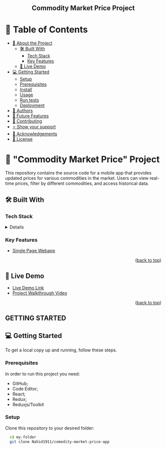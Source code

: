 <a name="readme-top"></a>

<div align="center">

  <h2><b>Commodity Market Price Project</b></h2>

</div>

# 📗 Table of Contents

- [📖 About the Project](#about-project)
  - [🛠 Built With](#built-with)
    - [Tech Stack](#tech-stack)
    - [Key Features](#key-features)
  - [🚀 Live Demo](#live-demo)
- [💻 Getting Started](#getting-started)
  - [Setup](#setup)
  - [Prerequisites](#prerequisites)
  - [Install](#install)
  - [Usage](#usage)
  - [Run tests](#run-tests)
  - [Deployment](#triangular_flag_on_post-deployment)
- [👥 Authors](#authors)
- [🔭 Future Features](#future-features)
- [🤝 Contributing](#contributing)
- [⭐️ Show your support](#support)
- [🙏 Acknowledgements](#acknowledgements)
- [📝 License](#license)

# 📖 "Commodity Market Price" Project <a name="about-project"></a>

This repository contains the source code for a mobile app that provides updated prices for various commodities in the market. Users can view real-time prices, filter by different commodities, and access historical data.

## 🛠 Built With <a name="built-with"></a>

### Tech Stack <a name="tech-stack"></a>

<details>
  <ul>
    <li><a href="https://react-redux.js.org/">React-Redux</a></li>
    <li><a href="https://react-bootstrap.netlify.app/">React-Bootstrap</a></li>
    <li><a href="https://jestjs.io/docs/getting-started">jest</a></li>
  </ul>
</details>

### Key Features <a name="key-features"></a>

- [Single Page Webapp](https://en.wikipedia.org/wiki/Single-page_application)

<p align="right">(<a href="#readme-top">back to top</a>)</p>

## 🚀 Live Demo <a name="live-demo"></a>

- [Live Demo Link](https://commodity-market-latest-price.onrender.com)
- [Project Walkthrough Video](https://www.loom.com/share/d5e10b17920d4f6ea9b695720d429322?sid=49facdea-8653-4097-91be-283c85d69335)

<p align="right">(<a href="#readme-top">back to top</a>)</p>

## GETTING STARTED

## 💻 Getting Started <a name="getting-started"></a>

To get a local copy up and running, follow these steps.

### Prerequisites

In order to run this project you need:

- GitHub;
- Code Editor;
- React;
- Redux;
- Reduxjs/Toolkit

### Setup

Clone this repository to your desired folder:

```sh
  cd my-folder
  git clone Nahid1911/comodity-market-price-app
```

<!-- ### Install

Install this project dependencies with:

- npm install

Example command:

```sh
  cd my-project
  npm install
```

### Usage

To run the project, execute the following command:

- Run `npm start` to see the webpage in local host

### Run tests

To run tests, run the following command:

- npm test
- npx hint .
- `npx stylelint "**/*.{css,scss}"` for style errors.
- `npx eslint "**/*.{js,jsx}"` for Eslint errors

### Deployment

You can deploy this project using:

- GitHub Pages or
- www.render.com

<p align="right">(<a href="#readme-top">back to top</a>)</p>

## 👥 Authors <a name="authors"></a>

👤 **Nahid Raihan Sardar**

- GitHub: [@githubhandle](https://github.com/Nahid1911)
- Medium: [Medium](https://medium.com/@nahid.raihan)
- LinkedIn: [LinkedIn](https://www.linkedin.com/in/nahidraihan/)
- Twitter: [Twitter](https://twitter.com/Nahid1911)

## 🔭 Future Features <a name="future-features"></a>

- [ ] **Nothing**

<p align="right">(<a href="#readme-top">back to top</a>)</p>

## 🤝 Contributing <a name="contributing"></a>

Contributions, issues, and feature requests are welcome!

<p align="right">(<a href="#readme-top">back to top</a>)</p>

## ⭐️ Show your support <a name="support"></a>

If you like this project, U can reach me on my Twitter handle for any collaboration. Here is my Paypal account, for any fund assistance.

<p align="right">(<a href="#readme-top">back to top</a>)</p>

## 🙏 Acknowledgments <a name="acknowledgements"></a>

I would like to thank Microverse and the designer of the project

Original design idea by [Nelson Sakwa on Behance](https://www.behance.net/sakwadesignstudio).

<p align="right">(<a href="#readme-top">back to top</a>)</p>

## 📝 License <a name="license"></a>

This project is [MIT](./LICENSE) licensed.

<p align="right">(<a href="#readme-top">back to top</a>)</p> -->
